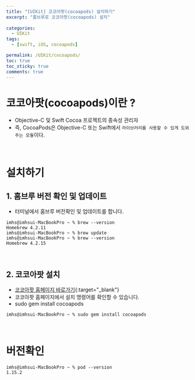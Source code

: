 ```yaml
---
title: "[UIKit] 코코아팟(cocoapods) 설치하기"
excerpt: "홈브루로 코코아팟(cocoapods) 설치"
  
categories:
  - UIKit
tags:
  - [swift, iOS, cocoapods]

permalink: /UIKit/cocoapods/ 
toc: true         
toc_sticky: true   
comments: true      
---
```


# 코코아팟(cocoapods)이란 ? 
- Objective-C 및 Swift Cocoa 프로젝트의 종속성 관리자
- 즉, CocoaPods은 Objective-C 또는 Swift에서 `라이브러리를 사용할 수 있게 도와주는 모듈`이다.

<br>

# 설치하기
## 1. 홈브루 버전 확인 및 업데이트 
- 터미널에서 홈브루 버전확인 및 업데이트를 합니다. 

```console
imhs@imhsui-MacBookPro ~ % brew --version 
Homebrew 4.2.11
imhs@imhsui-MacBookPro ~ % brew update
imhs@imhsui-MacBookPro ~ % brew --version
Homebrew 4.2.15
``` 

<br>

## 2. 코코아팟 설치 
- [코코아팟 홈페이지 바로가기](https://cocoapods.org/){:target="_blank"}
- 코코아팟 홈페이지에서 설치 명령어를 확인할 수 있습니다. 
- sudo gem install cocoapods

```console
imhs@imhsui-MacBookPro ~ % sudo gem install cocoapods
```

<br>

# 버전확인 
```console
imhs@imhsui-MacBookPro ~ % pod --version
1.15.2
```